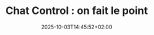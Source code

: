---
layout: post
title: "Chat Control : on fait le point"
link: https://www.laquadrature.net/2025/10/03/chat-control-on-fait-le-point/
author: ""
published_date: "03/10/2025"
description: "Au cours de l’été 2025, le dossier « Chat Control » est devenu un sujet brûlant dans le débat public. Lors d’un vote très important, le 14 octobre prochain, les gouvernements des États membres de l’UE décideront d’approuver ou de rejeter un texte qui veut instaurer une surveillance de masse, briser le chiffrement des communications et mettre fin à l’anonymat en ligne : le règlement CSAR. Mais nous avons encore une bonne occasion d’empêcher l’adoption de ces mesures qui contrôleraient nos conversations, car le système législatif européen nous laisse encore des possibilités de contrepouvoirs démocratiques."
language: "fr_FR"
categories: "articles"
tags: "surveillance messagerie législation vie-privée"
og-tags: "surveillance messagerie législation vie-privée"
date: "2025-10-03T14:45:52+02:00"
permalink: /:categories/:year/:month/:day/:title/
---